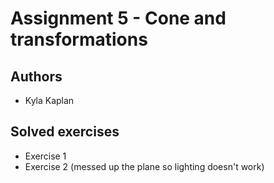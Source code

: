 # Assignment 5 - Cone and transformations

## Authors
- Kyla Kaplan

## Solved exercises
- Exercise 1
- Exercise 2 (messed up the plane so lighting doesn't work)
